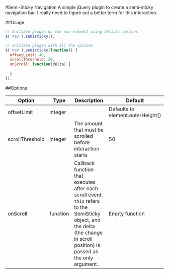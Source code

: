 #Semi-Sticky Navigation
A simple jQuery plugin to create a semi-sticky navigation bar. I really need to figure out a better term for this interaction.

##Usage

```javascript
// Initiate plugin on the nav element using default options
$('nav').semisticky();

// Initiate plugin with all the options
$('nav').semisticky(function() {
  offsetLimit: 40,
  scrollThreshold: 20,
  onScroll: function(delta) {
    ...
  }
});
```

##Options

Option | Type | Description | Default
-------|------|-------------|--------
offsetLimit | integer | | Defaults to element.outerHeight()
scrollThreshold | integer | The amount that must be scrolled before interaction starts | 50
onScroll | function | Callback function that executes after each scroll event. `this` refers to the SemiSticky object, and the delta (the change in scroll position) is passed as the only argument. | Empty function
